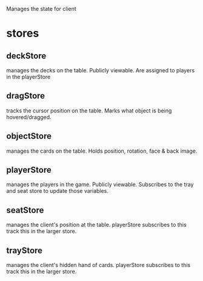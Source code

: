 Manages the state for client

# stores

## deckStore
manages the decks on the table. Publicly viewable. Are assigned to players in the playerStore

## dragStore
tracks the cursor position on the table. Marks what object is being hovered/dragged.

## objectStore
manages the cards on the table. Holds position, rotation, face & back image.

## playerStore
manages the players in the game. Publicly viewable. Subscribes to the tray and seat store to update those variables.

## seatStore
manages the client's position at the table.  playerStore subscribes to this track this in the larger store.

## trayStore
manages the client's hidden hand of cards. playerStore subscribes to this track this in the larger store.

